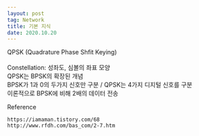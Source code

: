 ```yaml
---
layout: post 
tag: Network
title: 기본 지식
date: 2020.10.20
---
```


QPSK (Quadrature Phase Shfit Keying)  
<br>
Constellation: 성좌도, 심볼의 좌표 모양  
QPSK는 BPSK의 확장된 개념  
BPSK가 1과 0의 두가지 신호만 구분 / QPSK는 4가지 디지털 신호를 구분  
이론적으로 BPSK에 비해 2배의 데이터 전송  

Reference
```
https://iamaman.tistory.com/68
http://www.rfdh.com/bas_com/2-7.htm
```

<br>
